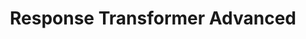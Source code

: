 ---
title: 'Response Transformer Advanced'
name: 'Response Transformer Advanced'

content_type: plugin

publisher: kong-inc
description: 'Modify the upstream response before returning it to the client, with greater customization capabilities'
tier: enterprise


products:
    - gateway

works_on:
    - on-prem
    - konnect


# topologies:
#    - hybrid
#    - db-less
#    - traditional

icon: response-transformer-advanced.png

categories:
  - transformations
---